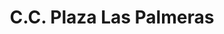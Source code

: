 ---
title: "C.C. Plaza Las Palmeras"
url: /ciudad-guayana-puerto-ordaz/c-c-plaza-las-palmeras/
shop: centro comercial
---